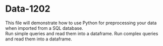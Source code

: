 # Data-1202

This file will demonstrate how to use Python for preprocessing your data when imported from a SQL database.  
Run simple queries and read them into a dataframe.
Run complex queries and read them into a dataframe.

